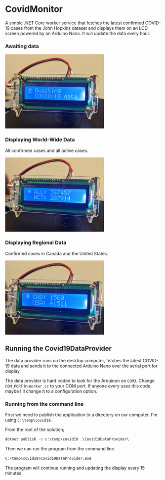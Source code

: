 # CovidMonitor

A simple .NET Core worker service that fetches the latest confirmed COVID-19 cases from the John Hopkins dataset and displays them on an LCD screen powered by an Arduino Nano. It will update the data every hour.

### Awaiting data

![Awaiting data](images/awaiting.jpg)

### Displaying World-Wide Data

All confirmed cases and all active cases.

![Displaying summary data](images/summary.jpg)

### Displaying Regional Data

Confirmed cases in Canada and the United States.

![Displaying regional data](images/regional.jpg)

## Running the Covid19DataProvider

The data provider runs on the desktop computer, fetches the latest COVID-19 data and sends it to the connected Arduino Nano over the serial port for display.

The data provider is hard coded to look for the Arduinon on `COM3`. Change `COM_PORT` in `Worker.cs` to your COM port. If anyone every uses this code, maybe I'll change it to a configuration option.

### Running from the command line


First we need to publish the application to a directory on our computer. I'm using `C:\temp\covid19`.

From the root of the solution;

```bat
dotnet publish -o c:\temp\covid19 .\Covid19DataProvider\
```

Then we can run the program from the command line.


```bat
C:\temp\covid19\Covid19DataProvider.exe
```

The program will continue running and updating the display every 15 minutes.